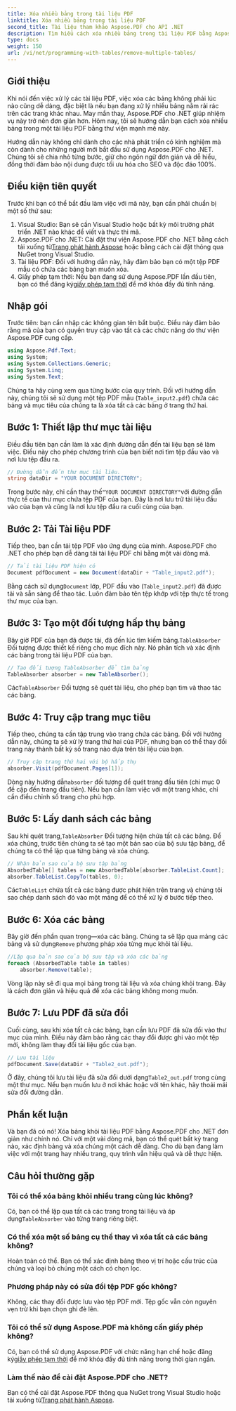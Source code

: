 ```yaml
---
title: Xóa nhiều bảng trong tài liệu PDF
linktitle: Xóa nhiều bảng trong tài liệu PDF
second_title: Tài liệu tham khảo Aspose.PDF cho API .NET
description: Tìm hiểu cách xóa nhiều bảng trong tài liệu PDF bằng Aspose.PDF cho .NET. Hướng dẫn từng bước với các ví dụ về mã, câu hỏi thường gặp và giải thích chi tiết.
type: docs
weight: 150
url: /vi/net/programming-with-tables/remove-multiple-tables/
---
```

## Giới thiệu

Khi nói đến việc xử lý các tài liệu PDF, việc xóa các bảng không phải lúc nào cũng dễ dàng, đặc biệt là nếu bạn đang xử lý nhiều bảng nằm rải rác trên các trang khác nhau. May mắn thay, Aspose.PDF cho .NET giúp nhiệm vụ này trở nên đơn giản hơn. Hôm nay, tôi sẽ hướng dẫn bạn cách xóa nhiều bảng trong một tài liệu PDF bằng thư viện mạnh mẽ này.

Hướng dẫn này không chỉ dành cho các nhà phát triển có kinh nghiệm mà còn dành cho những người mới bắt đầu sử dụng Aspose.PDF cho .NET. Chúng tôi sẽ chia nhỏ từng bước, giữ cho ngôn ngữ đơn giản và dễ hiểu, đồng thời đảm bảo nội dung được tối ưu hóa cho SEO và độc đáo 100%.

## Điều kiện tiên quyết

Trước khi bạn có thể bắt đầu làm việc với mã này, bạn cần phải chuẩn bị một số thứ sau:

1. Visual Studio: Bạn sẽ cần Visual Studio hoặc bất kỳ môi trường phát triển .NET nào khác để viết và thực thi mã.
2. Aspose.PDF cho .NET: Cài đặt thư viện Aspose.PDF cho .NET bằng cách tải xuống từ[Trang phát hành Aspose](https://releases.aspose.com/pdf/net/) hoặc bằng cách cài đặt thông qua NuGet trong Visual Studio.
3. Tài liệu PDF: Đối với hướng dẫn này, hãy đảm bảo bạn có một tệp PDF mẫu có chứa các bảng bạn muốn xóa.
4.  Giấy phép tạm thời: Nếu bạn đang sử dụng Aspose.PDF lần đầu tiên, bạn có thể đăng ký[giấy phép tạm thời](https://purchase.aspose.com/temporary-license/) để mở khóa đầy đủ tính năng.

## Nhập gói

Trước tiên: bạn cần nhập các không gian tên bắt buộc. Điều này đảm bảo rằng mã của bạn có quyền truy cập vào tất cả các chức năng do thư viện Aspose.PDF cung cấp.

```csharp
using Aspose.Pdf.Text;
using System;
using System.Collections.Generic;
using System.Linq;
using System.Text;
```

Chúng ta hãy cùng xem qua từng bước của quy trình. Đối với hướng dẫn này, chúng tôi sẽ sử dụng một tệp PDF mẫu (`Table_input2.pdf`) chứa các bảng và mục tiêu của chúng ta là xóa tất cả các bảng ở trang thứ hai.

## Bước 1: Thiết lập thư mục tài liệu
Điều đầu tiên bạn cần làm là xác định đường dẫn đến tài liệu bạn sẽ làm việc. Điều này cho phép chương trình của bạn biết nơi tìm tệp đầu vào và nơi lưu tệp đầu ra.

```csharp
// Đường dẫn đến thư mục tài liệu.
string dataDir = "YOUR DOCUMENT DIRECTORY";
```

 Trong bước này, chỉ cần thay thế`"YOUR DOCUMENT DIRECTORY"`với đường dẫn thực tế của thư mục chứa tệp PDF của bạn. Đây là nơi lưu trữ tài liệu đầu vào của bạn và cũng là nơi lưu tệp đầu ra cuối cùng của bạn.

## Bước 2: Tải Tài liệu PDF
Tiếp theo, bạn cần tải tệp PDF vào ứng dụng của mình. Aspose.PDF cho .NET cho phép bạn dễ dàng tải tài liệu PDF chỉ bằng một vài dòng mã.

```csharp
// Tải tài liệu PDF hiện có
Document pdfDocument = new Document(dataDir + "Table_input2.pdf");
```

 Bằng cách sử dụng`Document` lớp, PDF đầu vào (`Table_input2.pdf`) đã được tải và sẵn sàng để thao tác. Luôn đảm bảo tên tệp khớp với tệp thực tế trong thư mục của bạn.

## Bước 3: Tạo một đối tượng hấp thụ bảng
 Bây giờ PDF của bạn đã được tải, đã đến lúc tìm kiếm bảng.`TableAbsorber` Đối tượng được thiết kế riêng cho mục đích này. Nó phân tích và xác định các bảng trong tài liệu PDF của bạn.

```csharp
// Tạo đối tượng TableAbsorber để tìm bảng
TableAbsorber absorber = new TableAbsorber();
```

 Các`TableAbsorber` Đối tượng sẽ quét tài liệu, cho phép bạn tìm và thao tác các bảng.

## Bước 4: Truy cập trang mục tiêu
Tiếp theo, chúng ta cần tập trung vào trang chứa các bảng. Đối với hướng dẫn này, chúng ta sẽ xử lý trang thứ hai của PDF, nhưng bạn có thể thay đổi trang này thành bất kỳ số trang nào dựa trên tài liệu của bạn.

```csharp
// Truy cập trang thứ hai với bộ hấp thụ
absorber.Visit(pdfDocument.Pages[1]);
```

 Dòng này hướng dẫn`absorber` đối tượng để quét trang đầu tiên (chỉ mục 0 đề cập đến trang đầu tiên). Nếu bạn cần làm việc với một trang khác, chỉ cần điều chỉnh số trang cho phù hợp.

## Bước 5: Lấy danh sách các bảng
 Sau khi quét trang,`TableAbsorber` Đối tượng hiện chứa tất cả các bảng. Để xóa chúng, trước tiên chúng ta sẽ tạo một bản sao của bộ sưu tập bảng, để chúng ta có thể lặp qua từng bảng và xóa chúng.

```csharp
// Nhận bản sao của bộ sưu tập bảng
AbsorbedTable[] tables = new AbsorbedTable[absorber.TableList.Count];
absorber.TableList.CopyTo(tables, 0);
```

 Các`TableList` chứa tất cả các bảng được phát hiện trên trang và chúng tôi sao chép danh sách đó vào một mảng để có thể xử lý ở bước tiếp theo.

## Bước 6: Xóa các bảng
 Bây giờ đến phần quan trọng—xóa các bảng. Chúng ta sẽ lặp qua mảng các bảng và sử dụng`Remove` phương pháp xóa từng mục khỏi tài liệu.

```csharp
//Lặp qua bản sao của bộ sưu tập và xóa các bảng
foreach (AbsorbedTable table in tables)
    absorber.Remove(table);
```

Vòng lặp này sẽ đi qua mọi bảng trong tài liệu và xóa chúng khỏi trang. Đây là cách đơn giản và hiệu quả để xóa các bảng không mong muốn.

## Bước 7: Lưu PDF đã sửa đổi
Cuối cùng, sau khi xóa tất cả các bảng, bạn cần lưu PDF đã sửa đổi vào thư mục của mình. Điều này đảm bảo rằng các thay đổi được ghi vào một tệp mới, không làm thay đổi tài liệu gốc của bạn.

```csharp
// Lưu tài liệu
pdfDocument.Save(dataDir + "Table2_out.pdf");
```

 Ở đây, chúng tôi lưu tài liệu đã sửa đổi dưới dạng`Table2_out.pdf` trong cùng một thư mục. Nếu bạn muốn lưu ở nơi khác hoặc với tên khác, hãy thoải mái sửa đổi đường dẫn.

## Phần kết luận

Và bạn đã có nó! Xóa bảng khỏi tài liệu PDF bằng Aspose.PDF cho .NET đơn giản như chính nó. Chỉ với một vài dòng mã, bạn có thể quét bất kỳ trang nào, xác định bảng và xóa chúng một cách dễ dàng. Cho dù bạn đang làm việc với một trang hay nhiều trang, quy trình vẫn hiệu quả và dễ thực hiện.

## Câu hỏi thường gặp

### Tôi có thể xóa bảng khỏi nhiều trang cùng lúc không?
 Có, bạn có thể lặp qua tất cả các trang trong tài liệu và áp dụng`TableAbsorber` vào từng trang riêng biệt.

### Có thể xóa một số bảng cụ thể thay vì xóa tất cả các bảng không?
Hoàn toàn có thể. Bạn có thể xác định bảng theo vị trí hoặc cấu trúc của chúng và loại bỏ chúng một cách có chọn lọc.

### Phương pháp này có sửa đổi tệp PDF gốc không?
Không, các thay đổi được lưu vào tệp PDF mới. Tệp gốc vẫn còn nguyên vẹn trừ khi bạn chọn ghi đè lên.

### Tôi có thể sử dụng Aspose.PDF mà không cần giấy phép không?
 Có, bạn có thể sử dụng Aspose.PDF với chức năng hạn chế hoặc đăng ký[giấy phép tạm thời](https://purchase.aspose.com/temporary-license/) để mở khóa đầy đủ tính năng trong thời gian ngắn.

### Làm thế nào để cài đặt Aspose.PDF cho .NET?
 Bạn có thể cài đặt Aspose.PDF thông qua NuGet trong Visual Studio hoặc tải xuống từ[Trang phát hành Aspose](https://releases.aspose.com/pdf/net/).